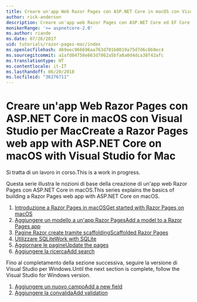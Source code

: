 ```yaml
---
title: Creare un'app Web Razor Pages con ASP.NET Core in macOS con Visual Studio per Mac
author: rick-anderson
description: Creare un'app web Razor Pages con ASP.NET Core ed EF Core.
monikerRange: '>= aspnetcore-2.0'
ms.author: riande
ms.date: 07/26/2017
uid: tutorials/razor-pages-mac/index
ms.openlocfilehash: 469eec966696aa763d701b0019a75d7d6c8b9ec4
ms.sourcegitcommit: a1afd04758e663d7062a5bfa8a0d4dca38f42afc
ms.translationtype: HT
ms.contentlocale: it-IT
ms.lasthandoff: 06/20/2018
ms.locfileid: "36276711"
---
```

# <a name="create-a-razor-pages-web-app-with-aspnet-core-on-macos-with-visual-studio-for-mac"></a><span data-ttu-id="0bf8e-103">Creare un'app Web Razor Pages con ASP.NET Core in macOS con Visual Studio per Mac</span><span class="sxs-lookup"><span data-stu-id="0bf8e-103">Create a Razor Pages web app with ASP.NET Core on macOS with Visual Studio for Mac</span></span>

<span data-ttu-id="0bf8e-104">Si tratta di un lavoro in corso.</span><span class="sxs-lookup"><span data-stu-id="0bf8e-104">This is a work in progress.</span></span>

<span data-ttu-id="0bf8e-105">Questa serie illustra le nozioni di base della creazione di un'app web Razor Pages con ASP.NET Core in macOS.</span><span class="sxs-lookup"><span data-stu-id="0bf8e-105">This series explains the basics of building a Razor Pages web app with ASP.NET Core on macOS.</span></span>

1. [<span data-ttu-id="0bf8e-106">Introduzione a Razor Pages in macOS</span><span class="sxs-lookup"><span data-stu-id="0bf8e-106">Get started with Razor Pages on macOS</span></span>](xref:tutorials/razor-pages-mac/razor-pages-start)
1. [<span data-ttu-id="0bf8e-107">Aggiungere un modello a un'app Razor Pages</span><span class="sxs-lookup"><span data-stu-id="0bf8e-107">Add a model to a Razor Pages app</span></span>](xref:tutorials/razor-pages-mac/model)
1. [<span data-ttu-id="0bf8e-108">Pagine Razor create tramite scaffolding</span><span class="sxs-lookup"><span data-stu-id="0bf8e-108">Scaffolded Razor Pages</span></span>](xref:tutorials/razor-pages-mac/page)
1. [<span data-ttu-id="0bf8e-109">Utilizzare SQLite</span><span class="sxs-lookup"><span data-stu-id="0bf8e-109">Work with SQLite</span></span>](xref:tutorials/razor-pages-mac/sql)
1. [<span data-ttu-id="0bf8e-110">Aggiornare le pagine</span><span class="sxs-lookup"><span data-stu-id="0bf8e-110">Update the pages</span></span>](xref:tutorials/razor-pages-mac/da1)
1. [<span data-ttu-id="0bf8e-111">Aggiungere la ricerca</span><span class="sxs-lookup"><span data-stu-id="0bf8e-111">Add search</span></span>](xref:tutorials/razor-pages-mac/search)

<span data-ttu-id="0bf8e-112">Fino al completamento della sezione successiva, seguire la versione di Visual Studio per Windows.</span><span class="sxs-lookup"><span data-stu-id="0bf8e-112">Until the next section is complete, follow the Visual Studio for Windows version.</span></span>

1. [<span data-ttu-id="0bf8e-113">Aggiungere un nuovo campo</span><span class="sxs-lookup"><span data-stu-id="0bf8e-113">Add a new field</span></span>](xref:tutorials/razor-pages/new-field)
1. [<span data-ttu-id="0bf8e-114">Aggiungere la convalida</span><span class="sxs-lookup"><span data-stu-id="0bf8e-114">Add validation</span></span>](xref:tutorials/razor-pages/validation)
